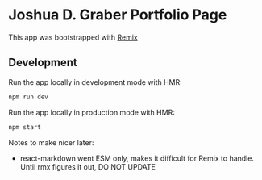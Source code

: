 # Joshua D. Graber Portfolio Page

This app was bootstrapped with [Remix](https://remix.run/docs)

## Development

Run the app locally in development mode with HMR:

```sh
npm run dev
```

Run the app locally in production mode with HMR:

```sh
npm start
```

Notes to make nicer later:

- react-markdown went ESM only, makes it difficult for Remix to handle. Until rmx figures it out, DO NOT UPDATE
